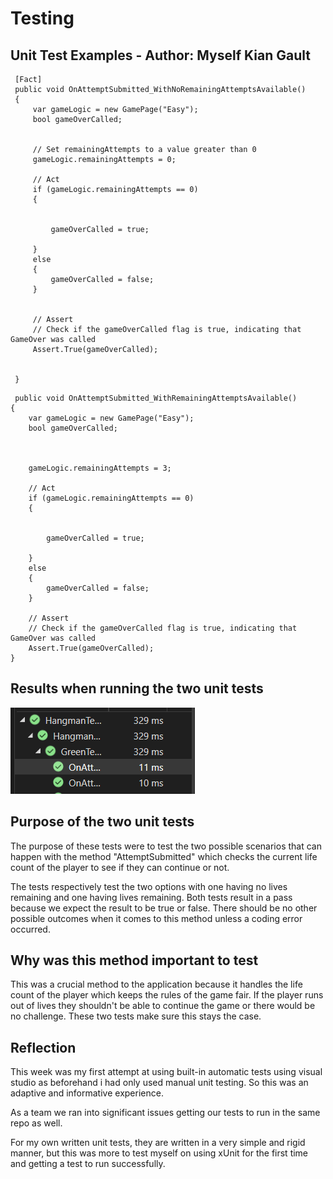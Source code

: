 # Testing

## Unit Test Examples - Author: Myself Kian Gault 
```
 [Fact]
 public void OnAttemptSubmitted_WithNoRemainingAttemptsAvailable()
 {
     var gameLogic = new GamePage("Easy");
     bool gameOverCalled;


     // Set remainingAttempts to a value greater than 0
     gameLogic.remainingAttempts = 0;

     // Act
     if (gameLogic.remainingAttempts == 0)
     {


         gameOverCalled = true;

     }
     else
     {
         gameOverCalled = false;
     }


     // Assert
     // Check if the gameOverCalled flag is true, indicating that GameOver was called
     Assert.True(gameOverCalled);


 }
 ```

 ```
  public void OnAttemptSubmitted_WithRemainingAttemptsAvailable()
 {
     var gameLogic = new GamePage("Easy");
     bool gameOverCalled;
     

    
     gameLogic.remainingAttempts = 3;

     // Act
     if (gameLogic.remainingAttempts == 0)
     {


         gameOverCalled = true;

     }
     else
     {
         gameOverCalled = false;
     }

     // Assert
     // Check if the gameOverCalled flag is true, indicating that GameOver was called
     Assert.True(gameOverCalled);
 }
 ```

 ## Results when running the two unit tests 
 ![Test Result](images/Test_Example.png)


 ## Purpose of the two unit tests 
 The purpose of these tests were to test the two possible scenarios that can happen with the method "AttemptSubmitted" which 
 checks the current life count of the player to see if they can continue or not. 

 The tests respectively test the two options with one having no lives remaining and one having lives remaining. Both tests result 
 in a pass because we expect the result to be true or false. There should be no other possible outcomes when it comes to this 
 method unless a coding error occurred. 


 ## Why was this method important to test
 This was a crucial method to the application because it handles the life count of the player which keeps the rules of the game 
 fair. If the player runs out of lives they shouldn't be able to continue the game or there would be no challenge. These two 
 tests make sure this stays the case. 


 ## Reflection 
 This week was my first attempt at using built-in automatic tests using visual studio as beforehand i had only used manual unit 
 testing. So this was an adaptive and informative experience. 

 As a team we ran into significant issues getting our tests to run in the same repo as well. 

 For my own written unit tests, they are written in a very simple and rigid manner, but this was more to test myself on using 
 xUnit for the first time and getting a test to run successfully.
